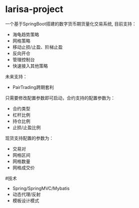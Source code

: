 # larisa-project
一个基于SpringBoot搭建的数字货币期货量化交易系统, 目前支持：
* 海龟趋势策略
* 网格策略
* 移动止损/止盈、阶梯止盈
* 反向开仓
* 管理控制台
* 快速接入其他策略

未来支持：
* PairTrading跨期套利

只需要修改配置参数即可启动，合约支持的配置参数为：
* 合约类型
* 杠杆比例
* 持仓比例
* 止损/止盈比例

现货支持配置的参数为：
* 交易对
* 网格区间
* 网格数量
* 网格成交价


#技术
* Spring/SpringMVC/Mybatis
* 动态代理/反射
* 模板设计模式

